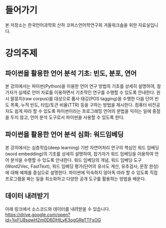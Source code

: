 # 들어가기

본 저장소는 한국언어과학회 산하 코퍼스언어학연구회 겨울워크숍을 위한 자료실입니다.

# 강의주제

## 파이썬을 활용한 언어 분석 기초: 빈도, 분포, 연어

본 강의에서는 파이썬(Python)을 이용한 언어 연구 방법의 기초를 상세히 설명하여, 참가자가 실제로 언어 자료를 이용하면서 기초적인 연구를 수행할 수 있도록 안내한다. 원시 말뭉치(raw corpus)를 대상으로 품사 태깅(POS tagging)을 수행한 다음 단어 빈도 목록, 누적 빈도, 타입/토큰 비율(TTR) 등을 구하는 방법을 제시한다. 컴퓨터 비전공자도 쉽게 따라 할 수 있도록 파이썬이라는 프로그래밍 언어의 문법을 익히는 일에 중점을 두지 않고, 언어 분석 도구로서 파이썬을 사용할 수 있도록 한다.

## 파이썬을 활용한 언어 분석 심화: 워드임베딩

본 강의에서는 심층학습(deep learning) 기반 자연어처리 연구의 핵심인 워드 임베딩(word embedding)의 기초를 상세히 설명하여, 참가자가 워드 임베딩을 이용하여 언어 분석을 수행할 수 있도록 안내한다. 워드 임베딩의 개념, 워드 임베딩 도구(Word2Vec, FastText), 워드 임베딩 평가(단어의 유사도 계산, 유추검사, 문장 완성)에 대해 예제를 중심으로 설명한다. 파이썬에 익숙하지 않아독 따라 할 수 있도록 직접 프로그램을 짜는 일을 최소화하고 다양한 공개 도구를 활용하는 방법을 배운다.

## 데이터 내려받기

아래 링크에서 소스코드와 데이터를 내려받을 수 있습니다.<br/>
https://drive.google.com/open?id=1jxFU8sqwH2m0D6DHILyK3ogGReTTFxOG
